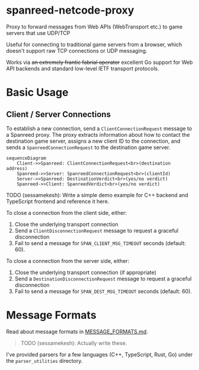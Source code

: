 # spanreed-netcode-proxy

Proxy to forward messages from Web APIs (WebTransport etc.) to game servers that use UDP/TCP

Useful for connecting to traditional game servers from a browser, which doesn't support raw TCP connections or UDP messaging.

Works via ~~an extremely frantic fabrial operator~~ excellent Go support for Web API backends and standard low-level IETF transport protocols.

# Basic Usage

## Client / Server Connections

To establish a new connection, send a `ClientConnectionRequest` message to a Spanreed proxy. The proxy extracts information about how to contact the destination game server, assigns a new client ID to the connection, and sends a `SpanreedConnectionRequest` to the destination game server.

```mermaid
sequenceDiagram
    Client->>Spanreed: ClientConnectionRequest<br>(destination address)
    Spanreed->>Server: SpanreedConnectionRequest<br>(clientId)
    Server->>Spanreed: DestinationVerdict<br>(yes/no verdict)
    Spanreed->>Client: SpanreedVerdict<br>(yes/no verdict)
```

TODO (sessamekesh): Write a simple demo example for C++ backend and TypeScript frontend and reference it here.

To close a connection from the client side, either:
1. Close the underlying transport connection
2. Send a `ClientDisconnectionRequest` message to request a graceful disconnection
3. Fail to send a message for `SPAN_CLIENT_MSG_TIMEOUT` seconds (default: 60).

To close a connection from the server side, either:
1. Close the underlying transport connection (if appropriate)
2. Send a `DestinationDisconnectionRequest` message to request a graceful disconnection
3. Fail to send a message for `SPAN_DEST_MSG_TIMEOUT` seconds (default: 60).

# Message Formats

Read about message formats in [MESSAGE_FORMATS.md](./MESSAGE_FORMATS.md).

> TODO (sessamekesh): Actually write these.

I've provided parsers for a few languages (C++, TypeScript, Rust, Go) under the `parser_utilities` directory.